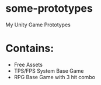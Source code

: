 # some-prototypes
My Unity Game Prototypes

# Contains:

+ Free Assets
+ TPS/FPS System Base Game
+ RPG Base Game with 3 hit combo
